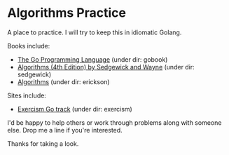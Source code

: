 # Algorithms Practice

A place to practice. I will try to keep this in idiomatic Golang.

Books include:
* [The Go Programming Language](https://www.amazon.com/Programming-Language-Addison-Wesley-Professional-Computing/dp/0134190440) (under dir: gobook)
* [Algorithms (4th Edition) by Sedgewick and Wayne](https://www.amazon.com/Algorithms-4th-Robert-Sedgewick/dp/032157351X) (under dir: sedgewick)
* [Algorithms](http://jeffe.cs.illinois.edu/teaching/algorithms/) (under dir: erickson)

Sites include:
* [Exercism Go track](https://exercism.io/tracks/go) (under dir: exercism)

I'd be happy to help others or work through problems along with someone else. Drop me a line if you're interested.

Thanks for taking a look. 
